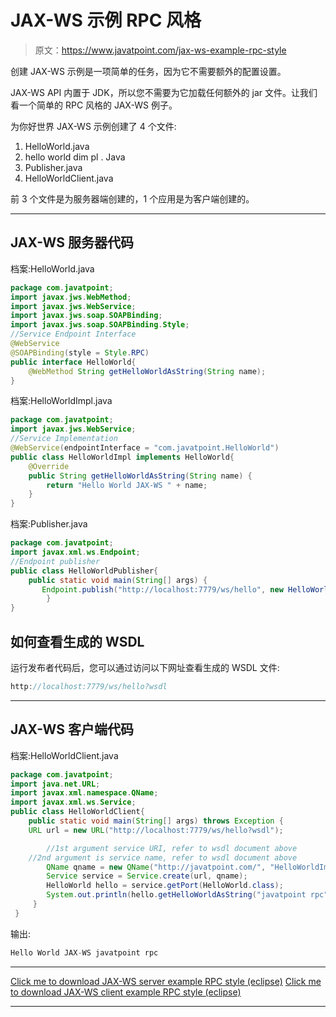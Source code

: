 # JAX-WS 示例 RPC 风格

> 原文：<https://www.javatpoint.com/jax-ws-example-rpc-style>

创建 JAX-WS 示例是一项简单的任务，因为它不需要额外的配置设置。

JAX-WS API 内置于 JDK，所以您不需要为它加载任何额外的 jar 文件。让我们看一个简单的 RPC 风格的 JAX-WS 例子。

为你好世界 JAX-WS 示例创建了 4 个文件:

1.  HelloWorld.java
2.  hello world dim pl . Java
3.  Publisher.java
4.  HelloWorldClient.java

前 3 个文件是为服务器端创建的，1 个应用是为客户端创建的。

* * *

## JAX-WS 服务器代码

档案:HelloWorld.java

```java
package com.javatpoint;
import javax.jws.WebMethod;
import javax.jws.WebService;
import javax.jws.soap.SOAPBinding;
import javax.jws.soap.SOAPBinding.Style;
//Service Endpoint Interface
@WebService
@SOAPBinding(style = Style.RPC)
public interface HelloWorld{
 	@WebMethod String getHelloWorldAsString(String name);
}

```

档案:HelloWorldImpl.java

```java
package com.javatpoint;
import javax.jws.WebService;
//Service Implementation
@WebService(endpointInterface = "com.javatpoint.HelloWorld")
public class HelloWorldImpl implements HelloWorld{
	@Override
	public String getHelloWorldAsString(String name) {
		return "Hello World JAX-WS " + name;
	}
}

```

档案:Publisher.java

```java
package com.javatpoint;
import javax.xml.ws.Endpoint;
//Endpoint publisher
public class HelloWorldPublisher{
	public static void main(String[] args) {
	   Endpoint.publish("http://localhost:7779/ws/hello", new HelloWorldImpl());
        }
}

```

## 如何查看生成的 WSDL

运行发布者代码后，您可以通过访问以下网址查看生成的 WSDL 文件:

```java
http://localhost:7779/ws/hello?wsdl

```

* * *

## JAX-WS 客户端代码

档案:HelloWorldClient.java

```java
package com.javatpoint;
import java.net.URL;
import javax.xml.namespace.QName;
import javax.xml.ws.Service;
public class HelloWorldClient{
 	public static void main(String[] args) throws Exception {
 	URL url = new URL("http://localhost:7779/ws/hello?wsdl");

        //1st argument service URI, refer to wsdl document above
	//2nd argument is service name, refer to wsdl document above
        QName qname = new QName("http://javatpoint.com/", "HelloWorldImplService");
        Service service = Service.create(url, qname);
        HelloWorld hello = service.getPort(HelloWorld.class);
        System.out.println(hello.getHelloWorldAsString("javatpoint rpc"));
     }
 }

```

输出:

```java
Hello World JAX-WS javatpoint rpc

```

* * *

[Click me to download JAX-WS server example RPC style (eclipse)](https://static.javatpoint.com/webservicepages/download/jaxwsrpc.zip)
[Click me to download JAX-WS client example RPC style (eclipse)](https://static.javatpoint.com/webservicepages/download/jaxwsrpcclient.zip)

* * *